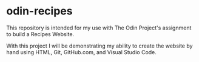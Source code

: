 # odin-recipes

This repository is intended for my use with The Odin Project's assignment to build a Recipes Website.

With this project I will be demonstrating my ability to create the website by hand using HTML, Git, GitHub.com, and Visual Studio Code.